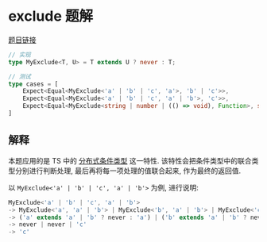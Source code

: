 # exclude 题解

[题目链接](../../easy/43-exclude.ts)

```ts
// 实现
type MyExclude<T, U> = T extends U ? never : T;

// 测试
type cases = [
    Expect<Equal<MyExclude<'a' | 'b' | 'c', 'a'>, 'b' | 'c'>>,
    Expect<Equal<MyExclude<'a' | 'b' | 'c', 'a' | 'b'>, 'c'>>,
    Expect<Equal<MyExclude<string | number | (() => void), Function>, string | number>>,
]
```

## 解释

本题应用的是 TS 中的 [分布式条件类型](https://www.typescriptlang.org/docs/handbook/2/conditional-types.html#distributive-conditional-types) 这一特性. 该特性会把条件类型中的联合类型分别进行判断处理, 最后再将每一项处理的值联合起来, 作为最终的返回值.

以 `MyExclude<'a' | 'b' | 'c', 'a' | 'b'>` 为例, 进行说明:

```ts
MyExclude<'a' | 'b' | 'c', 'a' | 'b'>
-> MyExclude<'a', 'a' | 'b'> | MyExclude<'b', 'a' | 'b'> | MyExclude<'c', 'a' | 'b'>
-> ('a' extends 'a' | 'b' ? never : 'a') | ('b' extends 'a' | 'b' ? never : 'b') | ('c' extends 'a' | 'b' ? never : 'c')
-> never | never | 'c'
-> 'c'
```
